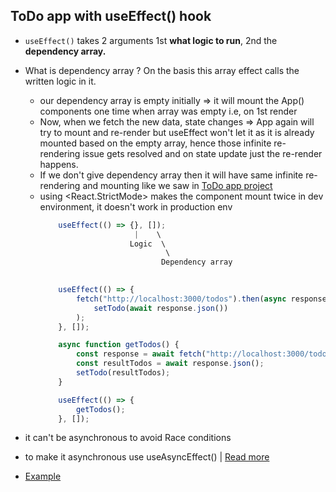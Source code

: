 ## ToDo app with useEffect() hook

- `useEffect()` takes 2 arguments 1st **what logic to run**, 2nd the **dependency array.**
- What is dependency array ? On the basis this array effect calls the written logic in it.
  - our dependency array is empty initially => it will mount the App() components one time when array was empty i.e, on 1st render
  - Now, when we fetch the new data, state changes => App again will try to mount and re-render but useEffect won't let it as it is already mounted based on the empty array, hence those infinite re-rendering issue gets resolved and on state update just the re-render happens.
  - If we don't give dependency array then it will have same infinite re-rendering and mounting like we saw in [ToDo app project](https://github.com/princebansal7/Web-Development-Concepts/blob/main/projects/03-todo-app/frontend/src/App.jsx)
  - using <React.StrictMode> makes the component mount twice in dev environment, it doesn't work in production env
    ```jsx
        useEffect(() => {}, []);
                         |    \  
                        Logic  \
                                \
                               Dependency array 
                                 

    ```
    ```jsx
        useEffect(() => {
            fetch("http://localhost:3000/todos").then(async response =>
                setTodo(await response.json())
            );
        }, []);
    ```
    ```jsx
        async function getTodos() {
            const response = await fetch("http://localhost:3000/todos");
            const resultTodos = await response.json();
            setTodo(resultTodos);
        }

        useEffect(() => {
            getTodos();
        }, []);
    ```
- it can't be asynchronous to avoid Race conditions
- to make it asynchronous use useAsyncEffect() | [Read more](https://marmelab.com/blog/2023/01/11/use-async-effect-react.html)

- [Example](https://github.com/princebansal7/Web-Development-Concepts/blob/main/react-js/11.react-todo-useEffect/frontend/src/App.jsx)
